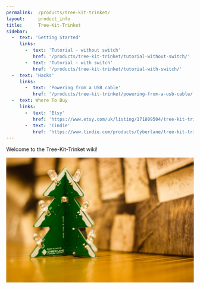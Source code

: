 ```yaml
---
permalink:	/products/tree-kit-trinket/
layout:		product_info
title:		Tree-Kit-Trinket
sidebar:
  -  text: 'Getting Started'
     links:
       -  text: 'Tutorial - without switch'
          href: '/products/tree-kit-trinket/tutorial-without-switch/'
       -  text: 'Tutorial - with switch'
          href: '/products/tree-kit-trinket/tutorial-with-switch/'
  -  text: 'Hacks'
     links:
       -  text: 'Powering from a USB cable'
          href: '/products/tree-kit-trinket/powering-from-a-usb-cable/'
  -  text: Where To Buy
     links:
       -  text: 'Etsy'
          href: 'https://www.etsy.com/uk/listing/171809504/tree-kit-trinket/'
       -  text: 'Tindie'
          href: 'https://www.tindie.com/products/Cyberlane/tree-kit-trinket/'
---
```

Welcome to the Tree-Kit-Trinket wiki!

![001]

[001]: /Content/products/tree-kit-trinket/IMG_0458.jpg